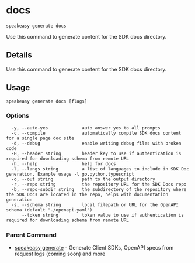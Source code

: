 # docs  
`speakeasy generate docs`  


Use this command to generate content for the SDK docs directory.  

## Details

Use this command to generate content for the SDK docs directory.

## Usage

```
speakeasy generate docs [flags]
```

### Options

```
  -y, --auto-yes             auto answer yes to all prompts
  -c, --compile              automatically compile SDK docs content for a single page doc site
  -d, --debug                enable writing debug files with broken code
  -H, --header string        header key to use if authentication is required for downloading schema from remote URL
  -h, --help                 help for docs
  -l, --langs string         a list of languages to include in SDK Doc generation. Example usage -l go,python,typescript
  -o, --out string           path to the output directory
  -r, --repo string          the repository URL for the SDK Docs repo
  -b, --repo-subdir string   the subdirectory of the repository where the SDK Docs are located in the repo, helps with documentation generation
  -s, --schema string        local filepath or URL for the OpenAPI schema (default "./openapi.yaml")
      --token string         token value to use if authentication is required for downloading schema from remote URL
```

### Parent Command

* [speakeasy generate](README.md)	 - Generate Client SDKs, OpenAPI specs from request logs (coming soon) and more
